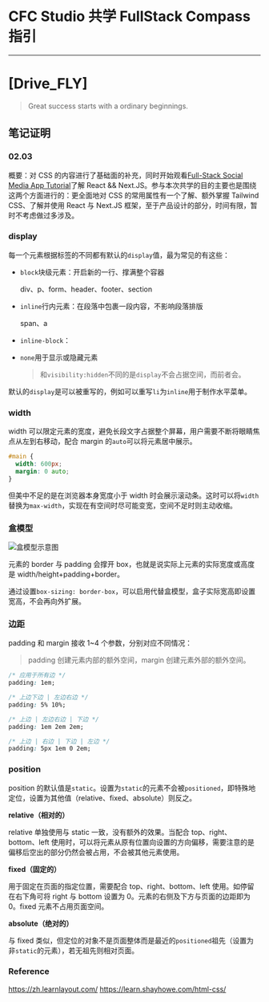 # CFC Studio 共学 FullStack Compass 指引

---

# [Drive_FLY]

> Great success starts with a ordinary beginnings.

## 笔记证明

<!-- Content_START -->

### 02.03

概要：对 CSS 的内容进行了基础面的补充，同时开始观看[Full-Stack Social Media App Tutorial](https://www.youtube.com/watch?v=o080tU3sd0k)了解 React && Next.JS。参与本次共学的目的主要也是围绕这两个方面进行的：更全面地对 CSS 的常用属性有一个了解、额外掌握 Tailwind CSS、了解并使用 React 与 Next.JS 框架，至于产品设计的部分，时间有限，暂时不考虑做过多涉及。

### display

每一个元素根据标签的不同都有默认的`display`值，最为常见的有这些：

- `block`块级元素：开启新的一行、撑满整个容器

  div、p、form、header、footer、section

- `inline`行内元素：在段落中包裹一段内容，不影响段落排版

  span、a

- `inline-block`：

- `none`用于显示或隐藏元素

  > 和`visibility:hidden`不同的是`display`不会占据空间，而前者会。

默认的`display`是可以被重写的，例如可以重写`li`为`inline`用于制作水平菜单。

### width

width 可以限定元素的宽度，避免长段文字占据整个屏幕，用户需要不断将眼睛焦点从左到右移动，配合 margin 的`auto`可以将元素居中展示。

```css
#main {
  width: 600px;
  margin: 0 auto;
}
```

但美中不足的是在浏览器本身宽度小于 width 时会展示滚动条。这时可以将`width`替换为`max-width`，实现在有空间时尽可能变宽，空间不足时则主动收缩。

### 盒模型

![盒模型示意图](https://developer.mozilla.org/zh-CN/docs/Learn_web_development/Core/Styling_basics/Box_model/box-model.png)

元素的 border 与 padding 会撑开 box，也就是说实际上元素的实际宽度或高度是 width/height+padding+border。

通过设置`box-sizing: border-box`，可以启用代替盒模型，盒子实际宽高即设置宽高，不会再向外扩展。

### 边距

padding 和 margin 接收 1~4 个参数，分别对应不同情况：

> padding 创建元素内部的额外空间，margin 创建元素外部的额外空间。

```css
/* 应用于所有边 */
padding: 1em;

/* 上边下边 | 左边右边 */
padding: 5% 10%;

/* 上边 | 左边右边 | 下边 */
padding: 1em 2em 2em;

/* 上边 | 右边 | 下边 | 左边 */
padding: 5px 1em 0 2em;
```

### position

position 的默认值是`static`。设置为`static`的元素不会被`positioned`，即特殊地定位，设置为其他值（relative、fixed、absolute）则反之。

**relative（相对的）**

relative 单独使用与 static 一致，没有额外的效果。当配合 top、right、bottom、left 使用时，可以将元素从原有位置向设置的方向偏移，需要注意的是偏移后空出的部分仍然会被占用，不会被其他元素使用。

**fixed（固定的）**

用于固定在页面的指定位置，需要配合 top、right、bottom、left 使用。如停留在右下角可将 right 与 bottom 设置为 0。元素的右侧及下方与页面的边距即为 0。fixed 元素不占用页面空间。

**absolute（绝对的）**

与 fixed 类似，但定位的对象不是页面整体而是最近的`positioned`祖先（设置为非`static`的元素），若无祖先则相对页面。

### Reference

https://zh.learnlayout.com/
https://learn.shayhowe.com/html-css/

<!-- Content_END -->
